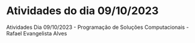# Atividades do dia 09/10/2023
Atividades Dia 09/10/2023 - Programação de Soluções Computacionais - Rafael Evangelista Alves
